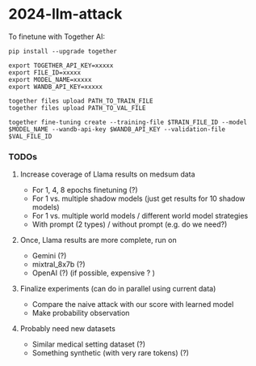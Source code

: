 # 2024-llm-attack


To finetune with Together AI:

```
pip install --upgrade together

export TOGETHER_API_KEY=xxxxx
export FILE_ID=xxxxx
export MODEL_NAME=xxxxx
export WANDB_API_KEY=xxxxx

together files upload PATH_TO_TRAIN_FILE
together files upload PATH_TO_VAL_FILE

together fine-tuning create --training-file $TRAIN_FILE_ID --model $MODEL_NAME --wandb-api-key $WANDB_API_KEY --validation-file $VAL_FILE_ID
```

### TODOs
1. Increase coverage of Llama results on medsum data
   - For 1, 4, 8 epochs finetuning (?)
   - For 1 vs. multiple shadow models (just get results for 10 shadow models)
   - For 1 vs. multiple world models / different world model strategies
   - With prompt (2 types) / without prompt (e.g. do we need?)

2. Once, Llama results are more complete, run on
   - Gemini (?)
   - mixtral_8x7b (?)
   - OpenAI (?) (if possible, expensive ? )

3. Finalize experiments (can do in parallel using current data)
   - Compare the naive attack with our score with learned model
   - Make probability observation

4. Probably need new datasets
   - Similar medical setting dataset (?)
   - Something synthetic (with very rare tokens) (?)
